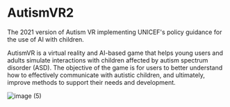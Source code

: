 # AutismVR2
The 2021 version of Autism VR implementing UNICEF's policy guidance for the use of AI with children.

AutismVR is a virtual reality and AI-based game that helps young users and adults simulate interactions with children affected by autism spectrum disorder (ASD). The objective of the game is for users to better understand how to effectively communicate with autistic children, and ultimately, improve methods to support their needs and development.

![image (5)](https://user-images.githubusercontent.com/20018336/138882776-b51db649-a81f-460f-b7c6-d386868264f6.png)
